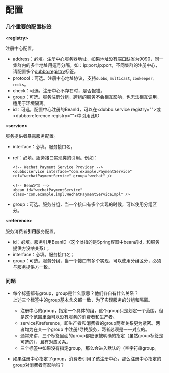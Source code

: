 # 配置

### 几个重要的配置标签

\<**registry&gt;**

注册中心配置。

* address：必填。注册中心服务器地址，如果地址没有端口缺省为9090，同一集群内的多个地址用逗号分隔，如：ip:port,ip:port，不同集群的注册中心，请配置多个[dubbo:registry](dubbo:registry)标签。
* protocol：可选。注册中心地址协议，支持`dubbo`​, `multicast`​, `zookeeper`​, `redis`​。
* check：可选。注册中心不存在时，是否报错。
* group：可选。服务注册分组，跨组的服务不会相互影响，也无法相互调用，适用于环境隔离。
* id：可选，配置中心注册的BeanId，可以在<dubbo:service registry="">或<dubbo:reference registry="">中引用此ID

<**service&gt;**

服务提供者暴露服务配置。

* interface：必填。服务接口名。
* ref：必填。服务接口实现类的引用。例如：

  ```
  <!-- Wechat Payment Service Provider -->  
  <dubbo:service interface="com.example.PaymentService" ref="wechatPaymentService" group="wechat" />  
    
  <!-- Bean定义 -->  
  <bean id="wechatPaymentService" class="com.example.impl.WechatPaymentServiceImpl" />
  ```

* group：可选。服务分组，当一个接口有多个实现的时候，可以使用分组区分。

<**reference&gt;**

服务消费者**引用**服务配置。

* id：必填。服务引用BeanID（这个id指的是Spring容器中bean的id，和服务提供方没啥关系）；
* interface：必填。服务接口名；
* group：可选。服务分组，当一个接口有多个实现，可以使用分组区分，必须与服务提供方一致。

### 问题

* 每个标签都有group，group是什么意思？他们各自有什么关系？  
  上述三个标签中的group基本含义都一致，为了实现服务的分组和隔离。

  * 注册中心的group，指定一个具体的组，这个group只是划定一个范围，但是这个范围里面可以没有服务的消费者和生产者。
  * service和reference，即生产者和消费者的group两者关系更为紧密。两者均为在某一个group 中注册/寻找服务，两者必须是一一对应的。
  * 通常来讲，三个标签里面的group都应该被明确的指定（虽然group标签是可选的），且有对应关系。
  * 三个标签中如果没有指定group，那么会进入默认的（空字符串group。
* 如果注册中心指定了group，消费者引用了该注册中心，那么注册中心指定的group对消费者有影响吗？

‍
